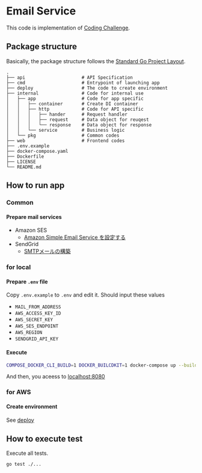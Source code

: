 # Email Service

This code is implementation of [Coding Challenge](https://github.com/ArentInc/coding-challenge-tools/blob/master/coding_challenge.md).

## Package structure

Basically, the package structure follows the [Standard Go Project Layout](https://github.com/golang-standards/project-layout).

```
.
├── api                     # API Specification
├── cmd                     # Entrypoint of launching app
├── deploy                  # The code to create environment
├── internal                # Code for internal use
│   ├── app                 # Code for app specific
│   │   ├── container       # Create DI container
│   │   ├── http            # Code for API specific
│   │   │   ├── hander      # Request handler
│   │   │   ├── request     # Data object for reuqest
│   │   │   └── response    # Data object for response
│   │   └── service         # Business logic
│   └── pkg                 # Common codes
├── web                     # Frontend codes
├── .env.example
├── docker-compose.yaml
├── Dockerfile
├── LICENSE
└── README.md

```

## How to run app
### Common
#### Prepare mail services
* Amazon SES
  * [Amazon Simple Email Service を設定する](https://docs.aws.amazon.com/ja_jp/ses/latest/dg/setting-up.html)
* SendGrid
  * [SMTPメールの構築](https://sendgrid.kke.co.jp/docs/API_Reference/SMTP_API/building_an_smtp_email.html)

### for local
#### Prepare `.env` file

Copy `.env.example` to `.env` and edit it.
Should input these values

* `MAIL_FROM_ADDRESS`
* `AWS_ACCESS_KEY_ID`
* `AWS_SECRET_KEY`
* `AWS_SES_ENDPOINT`
* `AWS_REGION`
* `SENDGRID_API_KEY`

#### Execute 

```bash
COMPOSE_DOCKER_CLI_BUILD=1 DOCKER_BUILCDKIT=1 docker-compose up --build
```

And then, you aceess to [localhost:8080](http://localhost:8080)

### for AWS
#### Create environment
See [deploy](./deploy)


## How to execute test

Execute all tests.

```bash
go test ./...
```